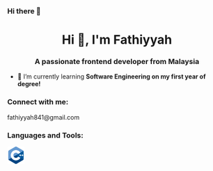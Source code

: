 ### Hi there 👋
<h1 align="center">Hi 👋, I'm Fathiyyah</h1>
<h3 align="center">A passionate frontend developer from Malaysia</h3>

- 🌱 I’m currently learning **Software Engineering on my first year of degree!**

<h3 align="left">Connect with me:</h3>
<p align="left"> fathiyyah841@gmail.com
</p>

<h3 align="left">Languages and Tools:</h3>
<p align="left"> <a href="https://www.w3schools.com/cpp/" target="_blank" rel="noreferrer"> <img src="https://raw.githubusercontent.com/devicons/devicon/master/icons/cplusplus/cplusplus-original.svg" alt="cplusplus" width="40" height="40"/> </a> </p>
